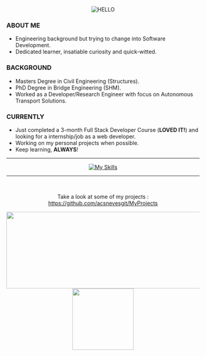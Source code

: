 <div align="center">
  
![HELLO](https://user-images.githubusercontent.com/94974740/169040956-5cfda00a-b86c-4c3f-be01-7d08986d76f0.png)

<div align="left">  

### ABOUT ME
- Engineering background but trying to change into Software Development.</br>
- Dedicated learner, insatiable curiosity and quick-witted.</br>

### BACKGROUND
- Masters Degree in Civil Engineering (Structures).</br>
- PhD Degree in Bridge Engineering (SHM).</br>
- Worked as a Developer/Research Engineer with focus on Autonomous Transport Solutions.</br>

### CURRENTLY
- Just completed a 3-month Full Stack Developer Course (**LOVED IT!**) and looking for a internship/job as a web developer.</br>
- Working on my personal projects when possible.</br>
- Keep learning, **ALWAYS**!</br>

</div>

<div align="center">

---

[![My Skills](https://skillicons.dev/icons?i=js,ts,cpp,html,css,sass,bootstrap,react,nodejs,expressjs,nextjs,postgres,mongodb)](https://skillicons.dev)

---

</div></br>

Take a look at some of my projects : https://github.com/acsnevesgit/MyProjects

<div align="center">
<img src="https://github-profile-summary-cards.vercel.app/api/cards/profile-details?username=acsnevesgit&theme=nord_bright" width="550" height="200"/> <img src="https://user-images.githubusercontent.com/94974740/169034003-ac967bc9-6fab-431a-850b-5f15514251e2.gif" width="160" height="160"/>
</div>

</div>


